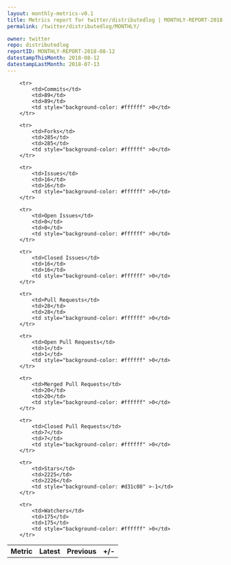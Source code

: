```yaml
---
layout: monthly-metrics-v0.1
title: Metrics report for twitter/distributedlog | MONTHLY-REPORT-2018-08-12 | 2018-08-12
permalink: /twitter/distributedlog/MONTHLY/

owner: twitter
repo: distributedlog
reportID: MONTHLY-REPORT-2018-08-12
datestampThisMonth: 2018-08-12
datestampLastMonth: 2018-07-13
---
```



<table style="width: 100%;">
    <tr>
        <th>Metric</th>
        <th>Latest</th>
        <th>Previous</th>
        <th>+/-</th>
    </tr>

        <tr>
            <td>Commits</td>
            <td>89</td>
            <td>89</td>
            <td style="background-color: #ffffff" >0</td>
        </tr>
        
        <tr>
            <td>Forks</td>
            <td>285</td>
            <td>285</td>
            <td style="background-color: #ffffff" >0</td>
        </tr>
        
        <tr>
            <td>Issues</td>
            <td>16</td>
            <td>16</td>
            <td style="background-color: #ffffff" >0</td>
        </tr>
        
        <tr>
            <td>Open Issues</td>
            <td>0</td>
            <td>0</td>
            <td style="background-color: #ffffff" >0</td>
        </tr>
        
        <tr>
            <td>Closed Issues</td>
            <td>16</td>
            <td>16</td>
            <td style="background-color: #ffffff" >0</td>
        </tr>
        
        <tr>
            <td>Pull Requests</td>
            <td>28</td>
            <td>28</td>
            <td style="background-color: #ffffff" >0</td>
        </tr>
        
        <tr>
            <td>Open Pull Requests</td>
            <td>1</td>
            <td>1</td>
            <td style="background-color: #ffffff" >0</td>
        </tr>
        
        <tr>
            <td>Merged Pull Requests</td>
            <td>20</td>
            <td>20</td>
            <td style="background-color: #ffffff" >0</td>
        </tr>
        
        <tr>
            <td>Closed Pull Requests</td>
            <td>7</td>
            <td>7</td>
            <td style="background-color: #ffffff" >0</td>
        </tr>
        
        <tr>
            <td>Stars</td>
            <td>2225</td>
            <td>2226</td>
            <td style="background-color: #d31c08" >-1</td>
        </tr>
        
        <tr>
            <td>Watchers</td>
            <td>175</td>
            <td>175</td>
            <td style="background-color: #ffffff" >0</td>
        </tr>
        
</table>

